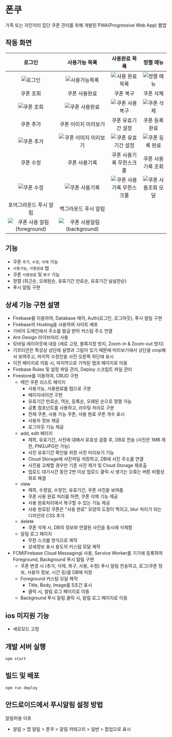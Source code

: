 # 폰쿠

가족 또는 지인끼리 집단 쿠폰 관리를 위해 개발된 PWA(Progressive Web App) 웹앱

## 작동 화면

|로그인|사용가능 목록|사용완료 목록|정렬 메뉴|
|:---:|:---:|:---:|:---:|
| ![로그인](https://github.com/syki66/poncoo/assets/59393359/5ffbed2d-cf89-41b4-8924-c7e9bd5b6bc6) | ![사용가능목록](https://github.com/syki66/poncoo/assets/59393359/d5d5a804-706b-46bd-96f5-95812739a2f1) | ![사용 완료 목록](https://github.com/syki66/poncoo/assets/59393359/42b2f3f9-8e23-44ee-9f59-4d613de8bc95) | ![정렬 메뉴](https://github.com/syki66/poncoo/assets/59393359/d66f1736-9a95-4766-8de3-0019a268279d) |
|쿠폰 조회|쿠폰 사용완료|쿠폰 복구|쿠폰 삭제|
|![쿠폰 조회](https://github.com/syki66/poncoo/assets/59393359/cfc4a547-6df7-406e-99cc-95d2208223af)|![쿠폰 사용완료](https://github.com/syki66/poncoo/assets/59393359/fe5ca1d2-bb19-48be-97e7-f6ea1ddd486a)|![쿠폰 사용복구](https://github.com/syki66/poncoo/assets/59393359/d6f38ae5-b692-43a1-bb0d-f04065eee2d4)|![쿠폰 삭제](https://github.com/syki66/poncoo/assets/59393359/065d954b-2d09-40f3-9537-3ea0097784ce)|
|쿠폰 추가|쿠폰 이미지 미리보기|쿠폰 유효기간 설정|쿠폰 등록 완료|
|![쿠폰 추가](https://github.com/syki66/poncoo/assets/59393359/970562e4-57fb-4ab2-b5f5-059df6b9c5d0)|![쿠폰 이미지 미리보기](https://github.com/syki66/poncoo/assets/59393359/8c6fbc5e-6281-451f-9a07-2ee2391a95ae)|![쿠폰 유효기간 설정](https://github.com/syki66/poncoo/assets/59393359/d4902e18-6fae-4c77-ac9b-7cf13ee11249)|![쿠폰 등록 완료](https://github.com/syki66/poncoo/assets/59393359/79ef15c9-85f7-4943-a1b7-4e6c3ef67dc1)|
|쿠폰 수정|쿠폰 사용기록|쿠폰 사용기록 무한스크롤|쿠폰 사용기록 조회|
|![쿠폰 수정](https://github.com/syki66/poncoo/assets/59393359/e1f1a74a-bae6-4852-b344-c6e2e01b4a52)|![쿠폰 사용기록](https://github.com/syki66/poncoo/assets/59393359/0d98b621-c751-446e-9747-f80ef5898752)|![쿠폰 사용기록 무한스크롤](https://github.com/syki66/poncoo/assets/59393359/33757b8e-41d7-4b0b-8b22-04f955e1a7ba)|![쿠폰 사용조회 모달](https://github.com/syki66/poncoo/assets/59393359/db731a3d-32f3-4ed9-8f7c-57da443335e2)|
| 포어그라운드 푸시 알림 | 백그라운드 푸시 알림|||
|![쿠폰 사용 알림 (foreground)](https://github.com/syki66/poncoo/assets/59393359/98e1a69e-585b-4b41-8853-852b1b1924e6)|![쿠폰 사용알림(background)](https://github.com/syki66/poncoo/assets/59393359/f564f654-5fac-4ba0-bcfb-915ce9399a2c)|||

## 기능

- 쿠폰 `추가`, `수정`, `삭제` 가능
- `사용가능`, `사용완료` 탭
- 쿠폰 `사용완료` 및 `복구` 기능
- 정렬 (최근순, 오래된순, 유효기간 만료순, 유효기간 널널한순)
- 푸시 알림 구현

## 상세 기능 구현 설명

- Firebase를 이용하여, Database 제어, Auth(로그인, 로그아웃), 푸시 알림 구현
- Firebase의 Hosting을 사용하여 사이트 배포
- 가비아 도메인에서 주소를 발급 받아 커스텀 주소 연결
- Ant-Design 라이브러리 사용
- 모바일 레이아웃에 대응 (세로 고정, 블록지정 방지, Zoom-in & Zoom-out 방지)
- 기프티콘은 특성상 상단에 설명과 그림이 있기 때문에 미리보기에서 상단을 crop해서 보여주고, 마지막 수정인을 사진 오른쪽 하단에 표시
- 이전 페이지로 이동 시, 마지막으로 기억된 탭과 페이지로 이동
- Firebase Rules 및 설정 파일 관리, Deploy 스크립트 파일 관리
- Firestore를 이용하여, CRUD 구현
  - 메인 쿠폰 리스트 페이지
    - 사용가능, 사용완료를 탭으로 구분
    - 페이지네이션 구현
    - 유효기간 만료순, 역순, 등록순, 오래된 순으로 정렬 가능
    - 공통 컴포넌트를 사용하고, 라우팅 처리로 구분
    - 전체 쿠폰, 사용 가능 쿠폰, 사용 완료 쿠폰 개수 표시
    - 사용자 정보 제공
    - 로그아웃 기능 제공
  - add, edit 페이지
    - 제목, 유효기간, 사진에 대해서 유효성 검증 후, DB로 전송 (사진은 1MB 제한, PNG/JPG만 가능)
    - 사진 유효기간 확인을 위한 사진 미리보기 기능
    - Cloud Storage에 사진파일 저장하고, DB에 사진 주소를 연결
    - 사진을 교체할 경우만 기존 사진 제거 및 Cloud Storage 재호출
    - 업로드 대기시간 동안 2번 이상 업로드 클릭 시 생기는 오류는 버튼 비활성화로 해결
  - view
    - 제목, 수정일, 수정인, 유효기간, 쿠폰 사진을 보여줌
    - 쿠폰 사용 완료 처리를 하면, 쿠폰 삭제 기능 제공
    - 사용 완료처리에서 복구할 수 있는 기능 제공
    - 사용 완료된 쿠폰은 "사용 완료" 모양의 도장이 찍히고, blur 처리가 되는 디자인의 CSS 추가
  - delete
    - 쿠폰 삭제 시, DB의 정보와 연결된 사진을 동시에 삭제함
  - 알림 로그 페이지
    - 무한 스크롤 방식으로 제작
    - 상세정보 표시 용도의 커스텀 모달 제작
- FCM(Firebase Cloud Messaging) 사용, Service Worker를 기기에 등록하여 Foreground, Background 푸시 알림 구현
  - 쿠폰 변경 시 (추가, 삭제, 복구, 사용, 수정) 푸시 알림 전송하고, 로그(쿠폰 정보, 사용자 정보, 시간 등)를 DB에 저장
  - Foreground 커스텀 모달 제작
    - Title, Body, Image를 5초간 표시
    - 클릭 시, 알림 로그 페이지로 이동
  - Background 푸시 알림 클릭 시, 알림 로그 페이지로 이동

## ios 미지원 기능

- 세로모드 고정

## 개발 서버 실행

```
npm start
```

## 빌드 및 배포

```
npm run deploy
```

## 안드로이드에서 푸시알림 설정 방법

알림허용 이후

- 알림 > 앱 알림 > 폰쿠 > 알림 카테고리 > 일반 > 팝업으로 표시
